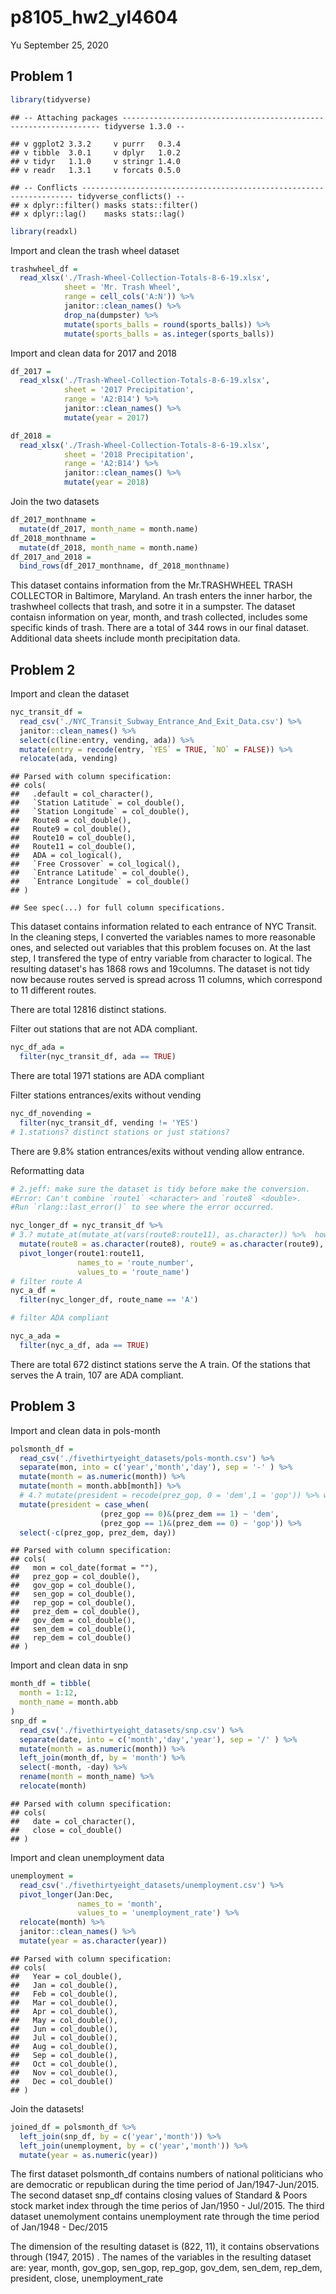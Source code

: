 p8105\_hw2\_yl4604
================
Yu
September 25, 2020

Problem 1
---------

``` r
library(tidyverse)
```

    ## -- Attaching packages ----------------------------------------------------------------- tidyverse 1.3.0 --

    ## v ggplot2 3.3.2     v purrr   0.3.4
    ## v tibble  3.0.1     v dplyr   1.0.2
    ## v tidyr   1.1.0     v stringr 1.4.0
    ## v readr   1.3.1     v forcats 0.5.0

    ## -- Conflicts -------------------------------------------------------------------- tidyverse_conflicts() --
    ## x dplyr::filter() masks stats::filter()
    ## x dplyr::lag()    masks stats::lag()

``` r
library(readxl)
```

Import and clean the trash wheel dataset

``` r
trashwheel_df = 
  read_xlsx('./Trash-Wheel-Collection-Totals-8-6-19.xlsx',
            sheet = 'Mr. Trash Wheel', 
            range = cell_cols('A:N')) %>% 
            janitor::clean_names() %>% 
            drop_na(dumpster) %>% 
            mutate(sports_balls = round(sports_balls)) %>%
            mutate(sports_balls = as.integer(sports_balls))
```

Import and clean data for 2017 and 2018

``` r
df_2017 =
  read_xlsx('./Trash-Wheel-Collection-Totals-8-6-19.xlsx', 
            sheet = '2017 Precipitation', 
            range = 'A2:B14') %>% 
            janitor::clean_names() %>% 
            mutate(year = 2017)

df_2018 =
  read_xlsx('./Trash-Wheel-Collection-Totals-8-6-19.xlsx', 
            sheet = '2018 Precipitation', 
            range = 'A2:B14') %>% 
            janitor::clean_names() %>% 
            mutate(year = 2018)
```

Join the two datasets

``` r
df_2017_monthname = 
  mutate(df_2017, month_name = month.name)
df_2018_monthname = 
  mutate(df_2018, month_name = month.name)
df_2017_and_2018 = 
  bind_rows(df_2017_monthname, df_2018_monthname)
```

This dataset contains information from the Mr.TRASHWHEEL TRASH COLLECTOR in Baltimore, Maryland. An trash enters the inner harbor, the trashwheel collects that trash, and sotre it in a sumpster. The dataset contaisn information on year, month, and trash collected, includes some specific kinds of trash. There are a total of 344 rows in our final dataset. Additional data sheets include month precipitation data.

Problem 2
---------

Import and clean the dataset

``` r
nyc_transit_df = 
  read_csv('./NYC_Transit_Subway_Entrance_And_Exit_Data.csv') %>% 
  janitor::clean_names() %>% 
  select(c(line:entry, vending, ada)) %>% 
  mutate(entry = recode(entry, `YES` = TRUE, `NO` = FALSE)) %>% 
  relocate(ada, vending)
```

    ## Parsed with column specification:
    ## cols(
    ##   .default = col_character(),
    ##   `Station Latitude` = col_double(),
    ##   `Station Longitude` = col_double(),
    ##   Route8 = col_double(),
    ##   Route9 = col_double(),
    ##   Route10 = col_double(),
    ##   Route11 = col_double(),
    ##   ADA = col_logical(),
    ##   `Free Crossover` = col_logical(),
    ##   `Entrance Latitude` = col_double(),
    ##   `Entrance Longitude` = col_double()
    ## )

    ## See spec(...) for full column specifications.

This dataset contains information related to each entrance of NYC Transit. In the cleaning steps, I converted the variables names to more reasonable ones, and selected out variables that this problem focuses on. At the last step, I transfered the type of entry variable from character to logical. The resulting dataset's has 1868 rows and 19columns. The dataset is not tidy now because routes served is spread across 11 columns, which correspond to 11 different routes.

There are total 12816 distinct stations.

Filter out stations that are not ADA compliant.

``` r
nyc_df_ada = 
  filter(nyc_transit_df, ada == TRUE)
```

There are total 1971 stations are ADA compliant

Filter stations entrances/exits without vending

``` r
nyc_df_novending = 
  filter(nyc_transit_df, vending != 'YES')
# 1.stations? distinct stations or just stations?
```

There are 9.8% station entrances/exits without vending allow entrance.

Reformatting data

``` r
# 2.jeff: make sure the dataset is tidy before make the conversion.
#Error: Can't combine `route1` <character> and `route8` <double>.
#Run `rlang::last_error()` to see where the error occurred.

nyc_longer_df = nyc_transit_df %>% 
# 3.? mutate_at(mutate_at(vars(route8:route11), as.character)) %>%  how do I converse multipul variables data type ar once? using c(route8:route11)? [mutate_at(vars(route8:route11), as.character)]
  mutate(route8 = as.character(route8), route9 = as.character(route9), route10 = as.character(route10), route11 = as.character(route11)) %>% 
  pivot_longer(route1:route11, 
               names_to = 'route_number',
               values_to = 'route_name')
# filter route A 
nyc_a_df = 
  filter(nyc_longer_df, route_name == 'A')

# filter ADA compliant

nyc_a_ada = 
  filter(nyc_a_df, ada == TRUE)
```

There are total 672 distinct stations serve the A train. Of the stations that serves the A train, 107 are ADA compliant.

Problem 3
---------

Import and clean data in pols-month

``` r
polsmonth_df = 
  read_csv('./fivethirtyeight_datasets/pols-month.csv') %>% 
  separate(mon, into = c('year','month','day'), sep = '-' ) %>% 
  mutate(month = as.numeric(month)) %>%
  mutate(month = month.abb[month]) %>% 
  # 4.? mutate(president = recode(prez_gop, 0 = 'dem',1 = 'gop')) %>% why this not working?
  mutate(president = case_when(
                    (prez_gop == 0)&(prez_dem == 1) ~ 'dem', 
                    (prez_gop == 1)&(prez_dem == 0) ~ 'gop')) %>% 
  select(-c(prez_gop, prez_dem, day))
```

    ## Parsed with column specification:
    ## cols(
    ##   mon = col_date(format = ""),
    ##   prez_gop = col_double(),
    ##   gov_gop = col_double(),
    ##   sen_gop = col_double(),
    ##   rep_gop = col_double(),
    ##   prez_dem = col_double(),
    ##   gov_dem = col_double(),
    ##   sen_dem = col_double(),
    ##   rep_dem = col_double()
    ## )

Import and clean data in snp

``` r
month_df = tibble(
  month = 1:12,
  month_name = month.abb
)
snp_df = 
  read_csv('./fivethirtyeight_datasets/snp.csv') %>% 
  separate(date, into = c('month','day','year'), sep = '/' ) %>% 
  mutate(month = as.numeric(month)) %>% 
  left_join(month_df, by = 'month') %>% 
  select(-month, -day) %>%  
  rename(month = month_name) %>% 
  relocate(month)
```

    ## Parsed with column specification:
    ## cols(
    ##   date = col_character(),
    ##   close = col_double()
    ## )

Import and clean unemployment data

``` r
unemployment = 
  read_csv('./fivethirtyeight_datasets/unemployment.csv') %>%
  pivot_longer(Jan:Dec, 
               names_to = 'month',
               values_to = 'unemployment_rate') %>% 
  relocate(month) %>% 
  janitor::clean_names() %>% 
  mutate(year = as.character(year))
```

    ## Parsed with column specification:
    ## cols(
    ##   Year = col_double(),
    ##   Jan = col_double(),
    ##   Feb = col_double(),
    ##   Mar = col_double(),
    ##   Apr = col_double(),
    ##   May = col_double(),
    ##   Jun = col_double(),
    ##   Jul = col_double(),
    ##   Aug = col_double(),
    ##   Sep = col_double(),
    ##   Oct = col_double(),
    ##   Nov = col_double(),
    ##   Dec = col_double()
    ## )

Join the datasets!

``` r
joined_df = polsmonth_df %>% 
  left_join(snp_df, by = c('year','month')) %>% 
  left_join(unemployment, by = c('year','month')) %>% 
  mutate(year = as.numeric(year))
```

The first dataset polsmonth\_df contains numbers of national politicians who are democratic or republican during the time period of Jan/1947-Jun/2015. The second dataset snp\_df contains closing values of Standard & Poors stock market index through the time perios of Jan/1950 - Jul/2015. The third dataset unemolyment contains unemployment rate through the time period of Jan/1948 - Dec/2015

The dimension of the resulting dataset is (822, 11), it contains observations through (1947, 2015) . The names of the variables in the resulting dataset are: year, month, gov\_gop, sen\_gop, rep\_gop, gov\_dem, sen\_dem, rep\_dem, president, close, unemployment\_rate

